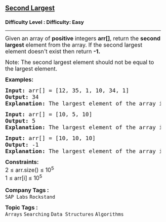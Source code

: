 <h2><a href="https://www.geeksforgeeks.org/problems/second-largest3735/1">Second Largest</a></h2><h3>Difficulty Level : Difficulty: Easy</h3><hr><div class="problems_problem_content__Xm_eO" bis_skin_checked="1"><p><span style="font-size: 18px;">Given an array of <strong>positive</strong> integers <strong>arr[]</strong>, return the <strong>second largest</strong> element from the array. </span><span style="font-size: 18px;">If the second largest element doesn't exist then return <strong>-1.</strong></span></p>
<p><span style="font-size: 18px;">Note: The second largest element should not be equal to the largest element.</span></p>
<p><span style="font-size: 18px;"><strong>Examples:</strong></span></p>
<pre><span style="font-size: 18px;"><strong>Input:</strong> arr[] = [12, 35, 1, 10, 34, 1]
<strong>Output:</strong> 34
<strong>Explanation: </strong>The largest element of the array is 35 and the second largest element is 34.</span></pre>
<pre><span style="font-size: 18px;"><strong>Input:</strong> arr[] = [10, 5, 10]
<strong>Output:</strong> 5
<strong>Explanation: </strong>The largest element of the array is 10 and the second largest element is 5.</span></pre>
<pre><span style="font-size: 18px;"><strong>Input:</strong> arr[] = [10, 10, 10]
<strong>Output:</strong> -1
<strong>Explanation: </strong>The largest element of the array is 10 and the second largest element does not exist.</span></pre>
<p><span style="font-size: 18px;"><strong>Constraints:</strong><br>2 ≤ arr.size() ≤ 10<sup>5</sup><br>1 ≤ arr[i]<sub>&nbsp;</sub>≤ 10<sup>5</sup></span></p></div><p><span style=font-size:18px><strong>Company Tags : </strong><br><code>SAP Labs</code>&nbsp;<code>Rockstand</code>&nbsp;<br><p><span style=font-size:18px><strong>Topic Tags : </strong><br><code>Arrays</code>&nbsp;<code>Searching</code>&nbsp;<code>Data Structures</code>&nbsp;<code>Algorithms</code>&nbsp;